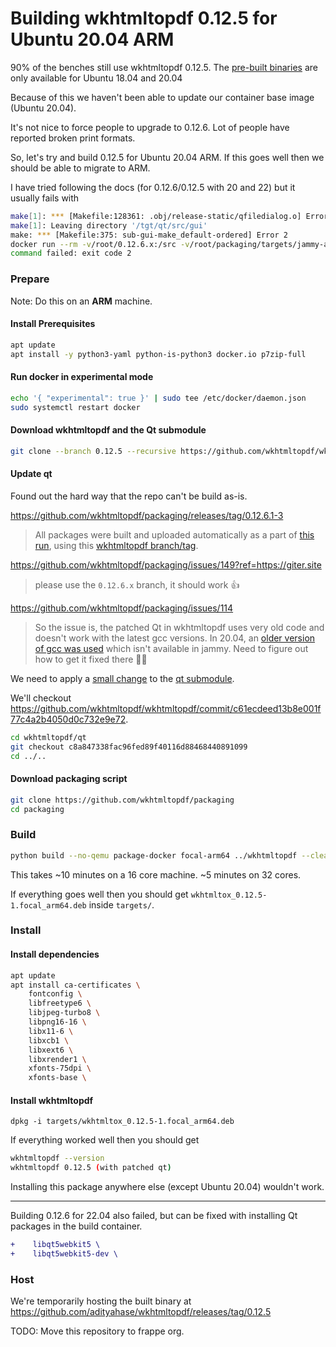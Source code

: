 # Building wkhtmltopdf 0.12.5 for Ubuntu 20.04 ARM

90% of the benches still use wkhtmltopdf 0.12.5. The [pre-built binaries](https://github.com/wkhtmltopdf/wkhtmltopdf/releases/0.12.5/) are only available for Ubuntu 18.04 and 20.04

Because of this we haven't been able to update our container base image (Ubuntu 20.04).

It's not nice to force people to upgrade to 0.12.6. Lot of people have reported broken print formats.

So, let's try and build 0.12.5 for Ubuntu 20.04 ARM. If this goes well then we should be able to migrate to ARM.

I have tried following the docs (for 0.12.6/0.12.5 with 20 and 22) but it usually fails with

```sh
make[1]: *** [Makefile:128361: .obj/release-static/qfiledialog.o] Error 1
make[1]: Leaving directory '/tgt/qt/src/gui'
make: *** [Makefile:375: sub-gui-make_default-ordered] Error 2
docker run --rm -v/root/0.12.6.x:/src -v/root/packaging/targets/jammy-amd64:/tgt -v/root/packaging:/pkg -w/tgt/qt --user 0:0 wkhtmltopdf/0.12:jammy-amd64 make -j8
command failed: exit code 2
```

### Prepare

Note: Do this on an **ARM** machine.

#### Install Prerequisites

```sh
apt update
apt install -y python3-yaml python-is-python3 docker.io p7zip-full
```

#### Run docker in experimental mode

```sh
echo '{ "experimental": true }' | sudo tee /etc/docker/daemon.json
sudo systemctl restart docker
```

#### Download wkhtmltopdf and the Qt submodule

```sh
git clone --branch 0.12.5 --recursive https://github.com/wkhtmltopdf/wkhtmltopdf
```

#### Update qt

Found out the hard way that the repo can't be build as-is.

https://github.com/wkhtmltopdf/packaging/releases/tag/0.12.6.1-3

> All packages were built and uploaded automatically as a part of [this run](https://github.com/wkhtmltopdf/packaging/actions/runs/5038814761), using this [wkhtmltopdf branch/tag](https://github.com/wkhtmltopdf/wkhtmltopdf/tree/0.12.6.x).

https://github.com/wkhtmltopdf/packaging/issues/149?ref=https://giter.site

> please use the `0.12.6.x` branch, it should work 👍

https://github.com/wkhtmltopdf/packaging/issues/114

> So the issue is, the patched Qt in wkhtmltopdf uses very old code and doesn't work with the latest gcc versions. In 20.04, an [older version of gcc was used](https://github.com/wkhtmltopdf/packaging/blob/master/docker/Dockerfile.focal?rgh-link-date=2022-04-27T05%3A25%3A43Z) which isn't available in jammy. Need to figure out how to get it fixed there 🤷‍♂️

We need to apply a [small change](https://github.com/wkhtmltopdf/wkhtmltopdf/compare/0.12.6...0.12.6.x) to the [qt submodule](https://github.com/wkhtmltopdf/qt/compare/7480f44f696fb7db1d473cf447a2c99a656789a9...c8a847338fac96fed89f40116d88468440891099).

We'll checkout https://github.com/wkhtmltopdf/wkhtmltopdf/commit/c61ecdeed13b8e001f77c4a2b4050d0c732e9e72.

```sh
cd wkhtmltopdf/qt
git checkout c8a847338fac96fed89f40116d88468440891099
cd ../..
```

#### Download packaging script

```sh
git clone https://github.com/wkhtmltopdf/packaging
cd packaging
```

### Build

```sh
python build --no-qemu package-docker focal-arm64 ../wkhtmltopdf --clean
```

This takes ~10 minutes on a 16 core machine. ~5 minutes on 32 cores.

If everything goes well then you should get `wkhtmltox_0.12.5-1.focal_arm64.deb` inside `targets/`.

### Install

#### Install dependencies

```sh
apt update
apt install ca-certificates \
	fontconfig \
	libfreetype6 \
	libjpeg-turbo8 \
	libpng16-16 \
	libx11-6 \
	libxcb1 \
	libxext6 \
	libxrender1 \
	xfonts-75dpi \
	xfonts-base \
```

#### Install wkhtmltopdf

```
dpkg -i targets/wkhtmltox_0.12.5-1.focal_arm64.deb
```

If everything worked well then you should get

```sh
wkhtmltopdf --version
wkhtmltopdf 0.12.5 (with patched qt)
```

Installing this package anywhere else (except Ubuntu 20.04) wouldn't work.

---

Building 0.12.6 for 22.04 also failed, but can be fixed with installing Qt packages in the build container.

```diff
+    libqt5webkit5 \
+    libqt5webkit5-dev \
```

### Host

We're temporarily hosting the built binary at https://github.com/adityahase/wkhtmltopdf/releases/tag/0.12.5

TODO: Move this repository to frappe org.
